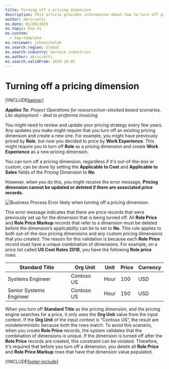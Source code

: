 ```yaml
---
title: Turning off a pricing dimension
description: This article provides information about how to turn off pricing dimensions.
author: abriccetti
ms.date: 01/09/2025
ms.topic: how-to
ms.custom: 
  - bap-template
ms.reviewer: johnmichalak
ms.search.region: Global
ms.search.industry: Service industries
ms.author: abriccetti
ms.search.validFrom: 2020-10-01
---
```


# Turning off a pricing dimension

[!INCLUDE[banner](../includes/banner.md)]

_**Applies To:** Project Operations for resource/non-stocked based scenarios, Lite deployment - deal to proforma invoicing_

You might need to review and update your pricing strategy every few years. Any updates you make might require that you turn off an existing pricing dimension and create a new one. For example, you might have previously priced by **Role**, but now you decided to price by **Work Experience**. This might require you to turn off **Role** as a pricing dimension and create **Work Experience** as a new pricing dimension. 

You can turn off a pricing dimension, regardless if it's out-of-the-box or custom, can be done by setting the **Applicable to Cost** and **Applicable to Sales** fields of the Pricing Dimension to **No**.

However, when you do this, you might receive the error message, **Pricing dimension cannot be updated or deleted if there are associated price records.**

![Business Process Error likely when turning off a pricing dimension.](media/Business-Process-Error.png)

This error message indicates that there are price records that were previously set up for the dimension that is being turned off. All **Role Price** and **Role Price Markup** records that refer to a dimension must be deleted before the dimension’s applicability can be to set to **No**. This rule applies to both out-of-the-box pricing dimensions and any custom pricing dimensions that you created. The reason for this validation is because each **Role Price** record must have a unique combination of dimensions. For example, on a price list called **US Cost Rates 2018**, you have the following **Role price** rows. 

| Standard Title         | Org Unit    |Unit   |Price  |Currency  |
| -----------------------|-------------|-------|-------|----------|
| Systems Engineer|Contoso US|Hour| 100|USD|
| Senior Systems Engineer|Contoso US|Hour| 150| USD|


When you turn off **Standard Title** as the pricing dimension, and the pricing engine searches for a price, it only uses the **Org Unit** value from the input context. If the **Org Unit** of the input context is “Contoso US”, the result are  nondeterministic because both the rows match. To avoid this scenario, when you create **Role Price** records, the system validates that the combination of dimensions is unique. If the dimension is turned off after the **Role Price** records are created, this constraint can be violated. Therefore, it's required that before you turn off a dimension, you delete all **Role Price** and **Role Price Markup** rows that have that dimension value populated.


[!INCLUDE[footer-include](../includes/footer-banner.md)]
